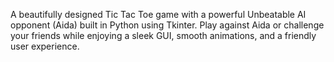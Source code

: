 A beautifully designed Tic Tac Toe game with a powerful Unbeatable AI opponent (Aida) built in Python using Tkinter.
Play against Aida or challenge your friends while enjoying a sleek GUI, smooth animations, and a friendly user experience.
